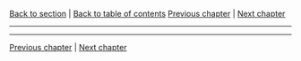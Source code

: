 [Back to section](./README.md) | [Back to table of contents](../README.md)
[Previous chapter](./01_BeforeTheGame.md) | [Next chapter](./03_Adventure.md)

---

---

[Previous chapter](./01_BeforeTheGame.md) | [Next chapter](./03_Adventure.md)
